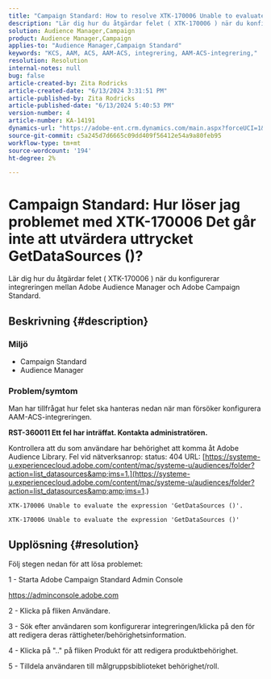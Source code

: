 ```yaml
---
title: "Campaign Standard: How to resolve XTK-170006 Unable to evaluate the expression 'GetDataSources ()' issue?"
description: "Lär dig hur du åtgärdar felet ( XTK-170006 ) när du konfigurerar integreringen mellan Adobe Audience Manager och Adobe Campaign Standard."
solution: Audience Manager,Campaign
product: Audience Manager,Campaign
applies-to: "Audience Manager,Campaign Standard"
keywords: "KCS, AAM, ACS, AAM-ACS, integrering, AAM-ACS-integrering,"
resolution: Resolution
internal-notes: null
bug: false
article-created-by: Zita Rodricks
article-created-date: "6/13/2024 3:31:51 PM"
article-published-by: Zita Rodricks
article-published-date: "6/13/2024 5:40:53 PM"
version-number: 4
article-number: KA-14191
dynamics-url: "https://adobe-ent.crm.dynamics.com/main.aspx?forceUCI=1&pagetype=entityrecord&etn=knowledgearticle&id=5c4d840b-9a29-ef11-840a-002248084fbb"
source-git-commit: c5a245d7d6665c09dd409f56412e54a9a80feb95
workflow-type: tm+mt
source-wordcount: '194'
ht-degree: 2%

---
```


# Campaign Standard: Hur löser jag problemet med XTK-170006 Det går inte att utvärdera uttrycket GetDataSources ()?


Lär dig hur du åtgärdar felet ( XTK-170006 ) när du konfigurerar integreringen mellan Adobe Audience Manager och Adobe Campaign Standard.

## Beskrivning {#description}


### Miljö

- Campaign Standard
- Audience Manager


### Problem/symtom

Man har tillfrågat hur felet ska hanteras nedan när man försöker konfigurera AAM-ACS-integreringen.



<b>RST-360011 Ett fel har inträffat. Kontakta administratören.</b>

Kontrollera att du som användare har behörighet att komma åt Adobe Audience Library. Fel vid nätverksanrop: status: 404 URL: [https://systeme-u.experiencecloud.adobe.com/content/mac/systeme-u/audiences/folder?action=list_datasources&amp;ims=1.](https://systeme-u.experiencecloud.adobe.com/content/mac/systeme-u/audiences/folder?action=list_datasources&amp;amp;ims=1.)

`XTK-170006 Unable to evaluate the expression 'GetDataSources ()'.`

`XTK-170006 Unable to evaluate the expression 'GetDataSources ()'`


## Upplösning {#resolution}


Följ stegen nedan för att lösa problemet:



1 - Starta Adobe Campaign Standard Admin Console

https://adminconsole.adobe.com

2 - Klicka på fliken Användare.

3 - Sök efter användaren som konfigurerar integreringen/klicka på den för att redigera deras rättigheter/behörighetsinformation.

4 - Klicka på &quot;..&quot; på fliken Produkt för att redigera produktbehörighet.

5 - Tilldela användaren till målgruppsbiblioteket behörighet/roll.


